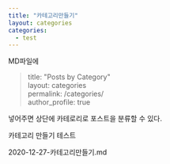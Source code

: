 ```yaml
---
title: "카테고리만들기"
layout: categories
categories:
  - test 
---
```


MD파일에 

> title: "Posts by Category"  
> layout: categories  
> permalink: /categories/  
> author_profile: true  

넣어주면 상단에 카테로리로 포스트을 분류할 수 있다.

카테고리 만들기 테스트

2020-12-27-카테고리만들기.md
